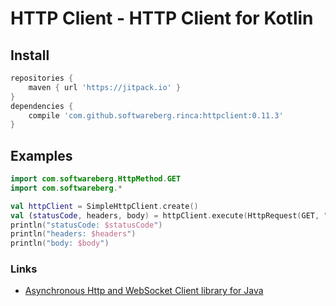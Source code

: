 # HTTP Client - HTTP Client for Kotlin

## Install

```groovy
repositories {
    maven { url 'https://jitpack.io' }
}
dependencies {
    compile 'com.github.softwareberg.rinca:httpclient:0.11.3'
}
```

## Examples

```kotlin
import com.softwareberg.HttpMethod.GET
import com.softwareberg.*

val httpClient = SimpleHttpClient.create()
val (statusCode, headers, body) = httpClient.execute(HttpRequest(GET, "http://urlecho.appspot.com/echo?body=HelloWorld")).join()
println("statusCode: $statusCode")
println("headers: $headers")
println("body: $body")
```

### Links

* [Asynchronous Http and WebSocket Client library for Java](https://github.com/AsyncHttpClient/async-http-client)
